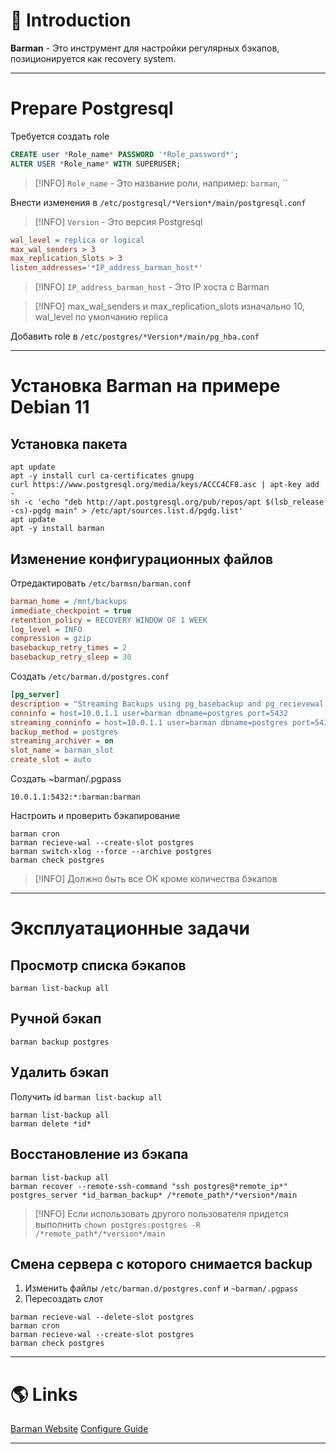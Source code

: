 # 📖 Introduction

**Barman** - Это инструмент для настройки регулярных бэкапов, позиционируется как recovery system.

---

# Prepare Postgresql

Требуется создать role

```sql
CREATE user *Role_name* PASSWORD '*Role_password*';
ALTER USER *Role_name* WITH SUPERUSER;
```

>[!INFO] `Role_name` - Это название роли, например: `barman`, ``

Внести изменения в `/etc/postgresql/*Version*/main/postgresql.conf`

>[!INFO] `Version` - Это версия Postgresql

```ini
wal_level = replica or logical
max_wal_senders > 3
max_replication_Slots > 3
listen_addresses='*IP_address_barman_host*'
```

>[!INFO] `IP_address_barman_host` - Это IP хоста с Barman

> [!INFO] max_wal_senders и max_replication_slots изначально 10, wal_level по умолчанию replica

Добавить role в `/etc/postgres/*Version*/main/pg_hba.conf`

---

# Установка Barman на примере Debian 11

## Установка пакета

```shell
apt update
apt -y install curl ca-certificates gnupg
curl https://www.postgresql.org/media/keys/ACCC4CF8.asc | apt-key add -
sh -c 'echo "deb http://apt.postgresql.org/pub/repos/apt $(lsb_release -cs)-pgdg main" > /etc/apt/sources.list.d/pgdg.list'
apt update
apt -y install barman
```

## Изменение конфигурационных файлов

Отредактировать `/etc/barmsn/barman.conf`

```ini
barman_home = /mnt/backups
immediate_checkpoint = true
retention_policy = RECOVERY WINDOW OF 1 WEEK
log_level = INFO
compression = gzip
basebackup_retry_times = 2
basebackup_retry_sleep = 30
```

Создать `/etc/barman.d/postgres.conf`

```ini
[pg_server]
description = "Streaming Backups using pg_basebackup and pg_recievewal for archiving wal files"
conninfo = host=10.0.1.1 user=barman dbname=postgres port=5432
streaming_conninfo = host=10.0.1.1 user=barman dbname=postgres port=5432
backup_method = postgres
streaming_archiver = on
slot_name = barman_slot
create_slot = auto
```

Создать ~barman/.pgpass

```text
10.0.1.1:5432:*:barman:barman
```

Настроить и проверить бэкапирование

```shell
barman cron
barman recieve-wal --create-slot postgres
barman switch-xlog --force --archive postgres
barman check postgres
```

> [!INFO] Должно быть все OK кроме количества бэкапов

---
# Эксплуатационные задачи

## Просмотр списка бэкапов

```shell
barman list-backup all
```

## Ручной бэкап

```shell
barman backup postgres
```

## Удалить бэкап

Получить id `barman list-backup all`

```shell
barman list-backup all
barman delete *id*
```

## Восстановление из бэкапа

```shell
barman list-backup all
barman recover --remote-ssh-command "ssh postgres@*remote_ip*" postgres_server *id_barman_backup* /*remote_path*/*version*/main
```

> [!INFO] Если использовать другого пользователя придется выполнить
> `chown postgres:postgres -R /*remote_path*/*version*/main`

## Смена сервера с которого снимается backup

1. Изменить файлы `/etc/barman.d/postgres.conf` и `~barman/.pgpass`
2. Пересоздать слот

```shell
barman recieve-wal --delete-slot postgres
barman cron
barman recieve-wal --create-slot postgres
barman check postgres
```


---

# 🌎 Links

[Barman Website](https://pgbarman.org)
[Configure Guide](https://stormatics.tech/alis-planet-postgresql/postgresql-backup-and-recovery-management-using-barman)

---

